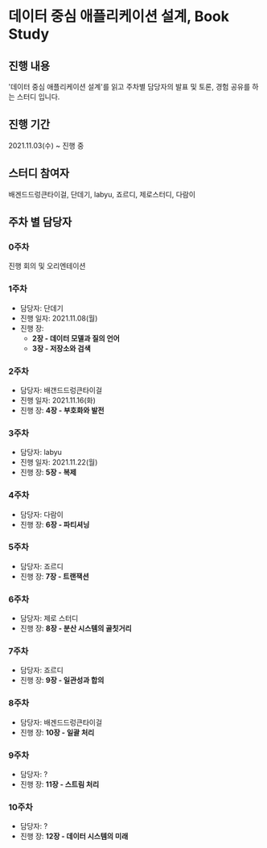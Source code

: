 # 데이터 중심 애플리케이션 설계, Book Study

## 진행 내용
'데이터 중심 애플리케이션 설계'를 읽고 주차별 담당자의 발표 및 토론, 경험 공유를 하는 스터디 입니다.

## 진행 기간
2021.11.03(수) ~ 진행 중

## 스터디 참여자
배겐드드렁큰타이걸, 단데기, labyu, 죠르디, 제로스터디, 다람이

## 주차 별 담당자 
### 0주차
진행 회의 및 오리엔테이션

### 1주차
- 담당자: 단데기
- 진행 일자: 2021.11.08(월)
- 진행 장: 
  - **2장 - 데이터 모델과 질의 언어**
  - **3장 - 저장소와 검색**

### 2주차
- 담당자: 배갠드드렁큰타이걸
- 진행 일자: 2021.11.16(화)
- 진행 장: **4장 - 부호화와 발전**

### 3주차
- 담당자: labyu
- 진행 일자: 2021.11.22(월)
- 진행 장: **5장 - 복제**

### 4주차
- 담당자: 다람이
- 진행 장: **6장 - 파티셔닝**

### 5주차
- 담당자: 죠르디
- 진행 장: **7장 - 트랜잭션**

### 6주차
- 담당자: 제로 스터디
- 진행 장: **8장 - 분산 시스템의 골칫거리**

### 7주차
- 담당자: 죠르디
- 진행 장: **9장 - 일관성과 합의**

### 8주차
- 담당자: 배겐드드렁큰타이걸
- 진행 장: **10장 - 일괄 처리**

### 9주차
- 담당자: ?
- 진행 장: **11장 - 스트림 처리**

### 10주차
- 담당자: ?
- 진행 장: **12장 - 데이터 시스템의 미래**
